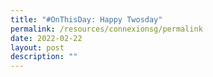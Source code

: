 ```yaml
---
title: "#OnThisDay: Happy Twosday"
permalink: /resources/connexionsg/permalink
date: 2022-02-22
layout: post
description: ""
---
```


